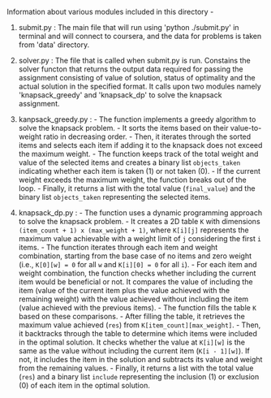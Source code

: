 Information about various modules included in this directory -

1. submit.py :
	The main file that will run using 'python ./submit.py' in terminal and will connect to coursera, and the data for problems is taken from 'data' directory.

2. solver.py :
	The file that is called when submit.py is run. Constains the solver functon that returns the output data required for passing the assignment consisting of value of solution, status of optimality and the actual solution in the specified format. It calls upon two modules namely 'knapsack_greedy' and 'knapsack_dp' to solve the knapsack assignment.

3. kanpsack_greedy.py :
	   - The function implements a greedy algorithm to solve the knapsack problem.
	   - It sorts the items based on their value-to-weight ratio in decreasing order.
	   - Then, it iterates through the sorted items and selects each item if adding it to the knapsack does not exceed the maximum weight.
	   - The function keeps track of the total weight and value of the selected items and creates a binary list `objects_taken` indicating whether each item is taken (1) or not taken (0).
	   - If the current weight exceeds the maximum weight, the function breaks out of the loop.
	   - Finally, it returns a list with the total value (`final_value`) and the binary list `objects_taken` representing the selected items.


4. knapsack_dp.py :
	   - The function uses a dynamic programming approach to solve the knapsack problem.
	   - It creates a 2D table `K` with dimensions `(item_count + 1) x (max_weight + 1)`, where `K[i][j]` represents the maximum value achievable with a weight limit of `j` considering the first `i` items.
	   - The function iterates through each item and weight combination, starting from the base case of no items and zero weight (i.e., `K[0][w] = 0` for all `w` and `K[i][0] = 0` for all `i`).
	   - For each item and weight combination, the function checks whether including the current item would be beneficial or not. It compares the value of including the item (value of the current item plus the value 			achieved with the remaining weight) with the value achieved without including the item (value achieved with the previous items).
	   - The function fills the table `K` based on these comparisons.
	   - After filling the table, it retrieves the maximum value achieved (`res`) from `K[item_count][max_weight]`.
	   - Then, it backtracks through the table to determine which items were included in the optimal solution. It checks whether the value at `K[i][w]` is the same as the value without including the current item (`K[i - 1][w]`). If not, it includes the item in the solution and subtracts its value and weight from the remaining values.
	   - Finally, it returns a list with the total value (`res`) and a binary list `include` representing the inclusion (1) or exclusion (0) of each item in the optimal solution.

